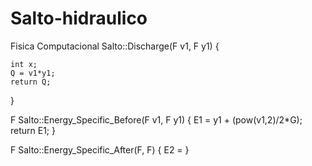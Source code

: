 # Salto-hidraulico
Fisica Computacional
 Salto::Discharge(F v1, F y1)
{

    int x;
    Q = v1*y1;
    return Q;
}

F Salto::Energy_Specific_Before(F v1, F y1)
{
    E1 = y1 + (pow(v1,2)/2*G);
    return E1;
}

F Salto::Energy_Specific_After(F, F)
{
    E2 =
}

